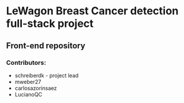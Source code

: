# LeWagon Breast Cancer detection full-stack project
## Front-end repository

### Contributors:
* schreiberdk - project lead
* mweber27
* carlosazorinsaez
* LucianoQC
